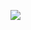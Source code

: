 ![](https://github-readme-streak-stats.herokuapp.com/?user=dhruvb26&theme=default&hide_border=false)<br/>
